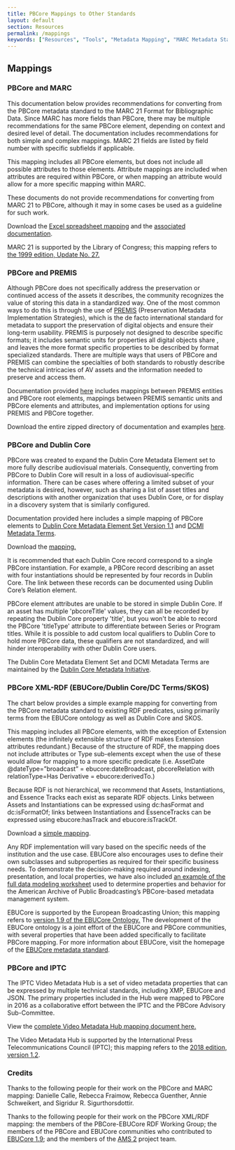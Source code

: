 ```yaml
---
title: PBCore Mappings to Other Standards
layout: default
section: Resources
permalink: /mappings
keywords: ["Resources", "Tools", "Metadata Mapping", "MARC Metadata Standard", "Resource Description Framework (RDF)", "EBUCore", "Extensions", "International Press Telecommunications Council (IPTC)", "Preservation Metadata Implementation Strategies (PREMIS)"]
---
```


<h2 class="red title bold">Mappings</h2>

<h3>PBCore and MARC</h3>
This documentation below provides recommendations for converting from the PBCore metadata standard to the MARC 21 Format for Bibliographic Data. Since MARC has more fields than PBCore, there may be multiple recommendations for the same PBCore element, depending on context and desired level of detail. The documentation includes recommendations for both simple and complex mappings. MARC 21 fields are listed by field number with specific subfields if applicable.

This mapping includes all PBCore elements, but does not include all possible attributes to those elements. Attribute mappings are included when attributes are required within PBCore, or when mapping an attribute would allow for a more specific mapping within MARC.

These documents do not provide recommendations for converting from MARC 21 to PBCore, although it may in some cases be used as a guideline for such work.

Download the <a href="/assets/downloads/pbcore-marc-mapping-20180430.xlsx" download>Excel spreadsheet mapping</a> and the <a href="/assets/downloads/PBCore-MARC_documentation.pdf" download>associated documentation</a>.

MARC 21 is supported by the Library of Congress; this mapping refers to <a href="https://www.loc.gov/marc/bibliographic/">the 1999 edition, Update No. 27.</a>

<h3>PBCore and PREMIS</h3>
Although PBCore does not specifically address the preservation or continued access of the assets it describes, the community recognizes the value of storing this data in a standardized way. One of the most common ways to do this is through the use of <a href="https://www.loc.gov/standards/premis/">PREMIS</a> (Preservation Metadata Implementation Strategies), which is the de facto international standard for metadata to support the preservation of digital objects and ensure their long-term usability. PREMIS is purposely not designed to describe specific formats; it includes semantic units for properties all digital objects share , and leaves the more format specific properties to be described by format specialized standards. There are multiple ways that users of PBCore and PREMIS can combine the specialties of both standards to robustly describe the technical intricacies of AV assets and the information needed to preserve and access them.

Documentation provided <a href="/assets/downloads/PBCore_PREMIS_Implementations_and_Mappings.pdf">here</a> includes mappings between PREMIS entities and PBCore root elements, mappings between PREMIS semantic units and PBCore elements and attributes, and implementation options for using PREMIS and PBCore together.

Download the entire zipped directory of documentation and examples <a href="/assets/downloads/PBCore_and_PREMIS.zip" download>here</a>.

<h3>PBCore and Dublin Core</h3>

PBCore was created to expand the Dublin Core Metadata Element set to more fully describe audiovisual materials. Consequently, converting from PBCore to Dublin Core will result in a loss of audiovisual-specific information. There can be cases where offering a limited subset of your metadata is desired, however, such as sharing a list of asset titles and descriptions with another organization that uses Dublin Core, or for display in a discovery system that is similarly configured.

Documentation provided here includes a simple mapping of PBCore elements to <a href="http://www.dublincore.org/documents/dces/">Dublin Core Metadata Element Set Version 1.1</a> and <a href="https://www.dublincore.org/specifications/dublin-core/dcmi-terms/">DCMI Metadata Terms</a>.

Download the <a href="/assets/downloads/PBCore_to_DublinCore_mapping.xlsx">mapping.</a>

It is recommended that each Dublin Core record correspond to a single PBCore instantiation. For example, a PBCore record describing an asset with four instantiations should be represented by four records in Dublin Core. The link between these records can be documented using Dublin Core’s Relation element.

PBCore element attributes are unable to be stored in simple Dublin Core. If an asset has multiple 'pbcoreTitle' values, they can all be recorded by repeating the Dublin Core property 'title', but you won't be able to record the PBCore 'titleType' attribute to differentiate between Series or Program titles. While it is possible to add custom local qualifiers to Dublin Core to hold more PBCore data, these qualifiers are not standardized, and will hinder interoperability with other Dublin Core users.

The Dublin Core Metadata Element Set and DCMI Metadata Terms are maintained by the <a href="https://www.dublincore.org/about/">Dublin Core Metadata Initiative</a>.


<h3>PBCore XML-RDF (EBUCore/Dublin Core/DC Terms/SKOS)</h3>

The chart below provides a simple example mapping for converting from the PBCore metadata standard to existing RDF predicates, using primarily terms from the EBUCore ontology as well as Dublin Core and SKOS.

This mapping includes all PBCore elements, with the exception of Extension elements (the infinitely extensible structure of RDF makes Extension attributes redundant.) Because of the structure of RDF, the mapping does not include attributes or Type sub-elements except when the use of these would allow for mapping to a more specific predicate (i.e. AssetDate @dateType=”broadcast” = ebucore:dateBroadcast, pbcoreRelation with relationType=Has Derivative = ebucore:derivedTo.)

Because RDF is not hierarchical, we recommend that Assets, Instantiations, and Essence Tracks each exist as separate RDF objects. Links between Assets and Instantiations can be expressed using dc:hasFormat and dc:isFormatOf; links between Instantiations and EssenceTracks can be expressed using ebucore:hasTrack and ebucore:isTrackOf.

Download a <a href="/assets/downloads/PBCore-RDF_data_modeling%20worksheet_updated.xlsx" download>simple mapping</a>.

Any RDF implementation will vary based on the specific needs of the institution and the use case. EBUCore also encourages uses to define their own subclasses and subproperties as required for their specific business needs. To demonstrate the decision-making required around indexing, presentation, and local properties, we have also included <a href="https://docs.google.com/spreadsheets/d/1nk4dDClDl_vAXF-1VrMI9jPi9lA9jdUWdIRdQ-gPk-w/edit?usp=sharing">an example of the full data modeling worksheet</a> used to determine properties and behavior for the American Archive of Public Broadcasting’s PBCore-based metadata management system.

EBUCore is supported by the European Broadcasting Union; this mapping refers to <a href="https://www.ebu.ch/metadata/ontologies/ebucore/">version 1.9 of the EBUCore Ontology.</a> The development of the EBUCore ontology is a joint effort of the EBUCore and PBCore communities, with several properties that have been added specifically to facilitate PBCore mapping. For more information about EBUCore, visit the homepage of the <a href="https://tech.ebu.ch/MetadataEbuCore">EBUCore metadata standard</a>.


<h3>PBCore and IPTC</h3>
The IPTC Video Metadata Hub is a set of video metadata properties that can be expressed by multiple technical standards, including XMP, EBUCore and JSON. The primary properties included in the Hub were mapped to PBCore in 2016 as a collaborative effort between the IPTC and the PBCore Advisory Sub-Committee.

View the <a href="https://iptc.org/std/videometadatahub/recommendation/IPTC-VideoMetadataHub-mapping-Rec_1.2.html">complete Video Metadata Hub mapping document here.</a>

The Video Metadata Hub is supported by the International Press Telecommunications Council (IPTC); this mapping refers to the <a href="https://iptc.org/standards/video-metadata-hub/recommendation/">2018 edition, version 1.2</a>.


<h3 class="red title">Credits</h3>
Thanks to the following people for their work on the PBCore and MARC mapping: Danielle Calle, Rebecca Fraimow, Rebecca Guenther, Annie Schweikert, and Sigridur R. Sigurthorsdottir.

Thanks to the following people for their work on the PBCore XML/RDF mapping: the members of the PBCore-EBUCore RDF Working Group; the members of the PBCore and EBUCore communities who contributed to <a href="https://www.ebu.ch/metadata/ontologies/ebucore/">EBUCore 1.9</a>; and the members of the <a href="https://github.com/WGBH-MLA/ams">AMS 2</a> project team.
